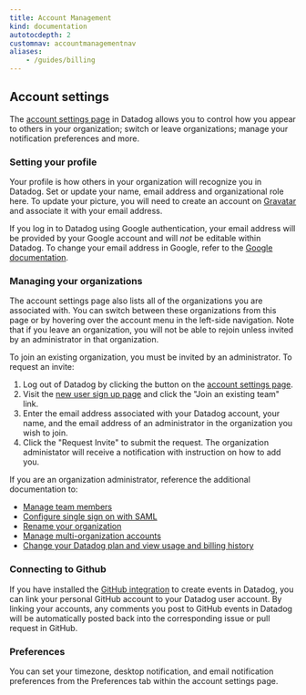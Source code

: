 ```yaml
---
title: Account Management
kind: documentation
autotocdepth: 2
customnav: accountmanagementnav
aliases:
    - /guides/billing
---
```


## Account settings

The [account settings page](https://app.datadoghq.com/account/profile) in Datadog allows you to control how you appear to others in your organization; switch or leave organizations; manage your notification preferences and more.

### Setting your profile

Your profile is how others in your organization will recognize you in Datadog. Set or update your name, email address and organizational role here. To update your picture, you will need to create an account on [Gravatar](https://gravatar.com/) and associate it with your email address.

If you log in to Datadog using Google authentication, your email address will be provided by your Google account and will *not* be editable within Datadog. To change your email address in Google, refer to the [Google documentation](https://support.google.com/accounts/answer/19870?hl=en).

### Managing your organizations

The account settings page also lists all of the organizations you are associated with. You can switch between these organizations from this page or by hovering over the account menu in the left-side navigation. Note that if you leave an organization, you will not be able to rejoin unless invited by an administrator in that organization.

To join an existing organization, you must be invited by an administrator. To request an invite:

1. Log out of Datadog by clicking the button on the [account settings page](https://app.datadoghq.com/account/profile).
1. Visit the [new user sign up page](https://app.datadoghq.com/signup) and click the "Join an existing team" link.
1. Enter the email address associated with your Datadog account, your name, and the email address of an administrator in the organization you wish to join.
1. Click the "Request Invite" to submit the request. The organization administator will receive a notification with instruction on how to add you.

If you are an organization administrator, reference the additional documentation to:

* [Manage team members](/account_management/team)
* [Configure single sign on with SAML](/account_management/saml)
* [Rename your organization](/account_management/??)
* [Manage multi-organization accounts](/account_management/multi_organization)
* [Change your Datadog plan and view usage and billing history](/account_management/plan_usage_billing)

### Connecting to Github

If you have installed the [GitHub integration](https://docs.datadoghq.com/integrations/github/) to create events in Datadog, you can link your personal GitHub account to your Datadog user account. By linking your accounts, any comments you post to GitHub events in Datadog will be automatically posted back into the corresponding issue or pull request in GitHub.

### Preferences

You can set your timezone, desktop notification, and email notification preferences from the Preferences tab within the account settings page.
